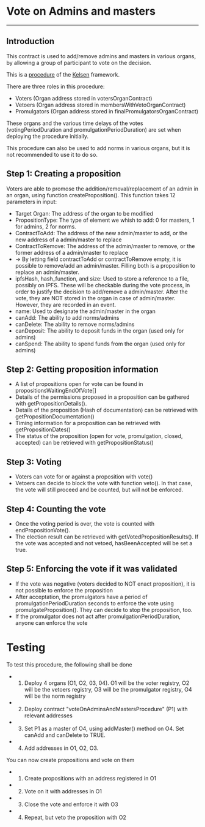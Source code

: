 # Vote on Admins and masters 
---
## Introduction
This contract is used to add/remove admins and masters in various organs, by allowing a group of participant to vote on the decision.

This is a [procedure](02_00_standardProcedure.md) of the [Kelsen](00_Kelsen.md) framework.

There are three roles in this procedure:
* Voters (Organ address stored in votersOrganContract)
* Vetoers (Organ address stored in membersWithVetoOrganContract)
* Promulgators (Organ address stored in finalPromulgatorsOrganContract)

These organs and the various time delays of the votes (votingPeriodDuration and promulgationPeriodDuration) are set when deploying the procedure initially.

This procedure can also be used to add norms in various organs, but it is not recommended to use it to do so.

## Step 1: Creating a proposition
Voters are able to promose the addition/removal/replacement of an admin in an organ, using function createProposition(). This function takes 12 parameters in input:
* Target Organ: The address of the organ to be modified
* PropositionType: The type of element we whish to add: 0 for masters, 1 for admins, 2 for norms.
* ContractToAdd: The address of the new admin/master to add, or the new address of a admin/master  to replace
* ContractToRemove: The address of the admin/master to remove, or the former address of a admin/master to replace
* -> By letting field contractToAdd or contractToRemove empty, it is possible to remove/add an admin/master. Filling both is a proposition to replace an admin/master.
* ipfsHash, hash_function, and size: Used to store a reference to a file, possibly on IPFS. These will be checkable during the vote process, in order to justify the decision to add/remove a admin/master. After the vote, they are NOT stored in the organ in case of admin/master. However, they are recorded in an event.
* name: Used to designate the admin/master in the organ
* canAdd: The ability to add norms/admins 
* canDelete: The ability to remove norms/admins
* canDeposit: The ability to deposit funds in the organ (used only for admins)
* canSpend: The ability to spend funds from the organ (used only for admins)

## Step 2: Getting proposition information

* A list of propositions open for vote can be found in propositionsWaitingEndOfVote[]
* Details of the permissions proposed in a proposition can be gathered with getPropositionDetails(). 
* Details of the proposition (Hash of documentation) can be retrieved with getPropositionDocumentation()
* Timing information for a proposition can be retrieved with getPropositionDates()
* The status of the proposition (open for vote, promulgation, closed, accepted) can be retrieved with getPropositionStatus()

## Step 3: Voting
* Voters can vote for or against a proposition with vote()
* Vetoers can decide to block the vote with function veto(). In that case, the vote will still proceed and be counted, but will not be enforced.

## Step 4: Counting the vote

* Once the voting period is over, the vote is counted with endPropositionVote().
* The election result can be retrieved with getVotedPropositionResults(). If the vote was accepted and not vetoed, hasBeenAccepted will be set a true.


## Step 5: Enforcing the vote if it was validated
* If the vote was negative (voters decided to NOT enact proposition), it is not possible to enforce the proposition
* After acceptation, the promulgators have a period of promulgationPeriodDuration seconds to enforce the vote using promulgateProposition(). They can decide to stop the proposition, too.
* If the promulgator does not act after promulgationPeriodDuration, anyone can enforce the vote


# Testing
To test this procedure, the following shall be done
* 1. Deploy 4 organs (O1, O2, 03, 04). O1 will be the voter registry, O2 will be the vetoers registry, O3 will be the promulgator registry, O4 will be the norm registry
* 2. Deploy contract "voteOnAdminsAndMastersProcedure" (P1) with relevant addresses
* 3. Set P1 as a master of O4, using addMaster() method on O4. Set canAdd and canDelete to TRUE.
* 4. Add addresses in O1, O2, O3. 

You can now create propositions and vote on them

* 1. Create propositions with an address registered in O1
* 2. Vote on it with addresses in O1
* 3. Close the vote and enforce it with O3
* 4. Repeat, but veto the proposition with O2







